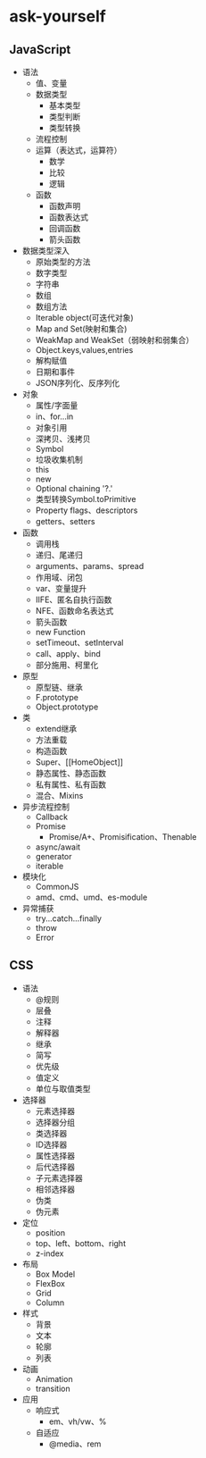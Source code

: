 # ask-yourself

## JavaScript

* 语法
  * 值、变量
  * 数据类型
    * 基本类型
    * 类型判断
    * 类型转换
  * 流程控制
  * 运算（表达式，运算符）
    * 数学
    * 比较
    * 逻辑
  * 函数
    * 函数声明
    * 函数表达式
    * 回调函数
    * 箭头函数
* 数据类型深入
  * 原始类型的方法
  * 数字类型
  * 字符串
  * 数组
  * 数组方法
  * Iterable object(可迭代对象)
  * Map and Set(映射和集合)
  * WeakMap and WeakSet（弱映射和弱集合）
  * Object.keys,values,entries
  * 解构赋值
  * 日期和事件
  * JSON序列化、反序列化
* 对象
  * 属性/字面量
  * in、for...in
  * 对象引用
  * 深拷贝、浅拷贝
  * Symbol
  * 垃圾收集机制
  * this
  * new
  * Optional chaining '?.'
  * 类型转换Symbol.toPrimitive
  * Property flags、descriptors
  * getters、setters
* 函数
  * 调用栈
  * 递归、尾递归
  * arguments、params、spread
  * 作用域、闭包
  * var、变量提升
  * IIFE、匿名自执行函数
  * NFE、函数命名表达式
  * 箭头函数
  * new Function
  * setTimeout、setInterval
  * call、apply、bind
  * 部分施用、柯里化
* 原型
  * 原型链、继承
  * F.prototype
  * Object.prototype
* 类
  * extend继承
  * 方法重载
  * 构造函数
  * Super、[[HomeObject]]
  * 静态属性、静态函数
  * 私有属性、私有函数
  * 混合、Mixins
* 异步流程控制
  * Callback
  * Promise
    * Promise/A+、Promisification、Thenable
  * async/await
  * generator
  * iterable
* 模块化
  * CommonJS
  * amd、cmd、umd、es-module
* 异常捕获
  * try...catch...finally
  * throw
  * Error


## CSS
* 语法
  * @规则
  * 层叠
  * 注释
  * 解释器
  * 继承
  * 简写
  * 优先级
  * 值定义
  * 单位与取值类型
* 选择器
  * 元素选择器
  * 选择器分组
  * 类选择器
  * ID选择器
  * 属性选择器
  * 后代选择器
  * 子元素选择器
  * 相邻选择器
  * 伪类
  * 伪元素
* 定位
  * position
  * top、left、bottom、right
  * z-index
* 布局
  * Box Model
  * FlexBox
  * Grid
  * Column
* 样式
  * 背景
  * 文本
  * 轮廓
  * 列表
* 动画
  * Animation
  * transition
* 应用
  * 响应式
    * em、vh/vw、%
  * 自适应
    * @media、rem